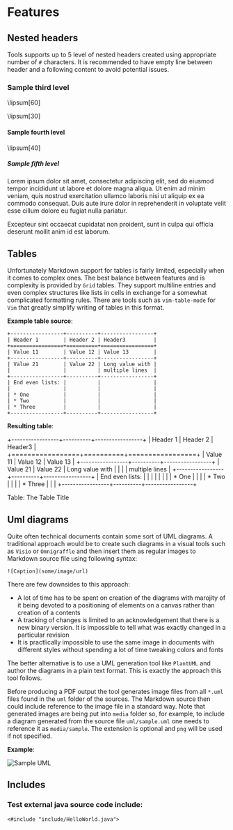 # Features

## Nested headers

Tools supports up to 5 level of nested headers created using appropriate number
of `#` characters. It is recommended to have empty line between header and
a following content to avoid potential issues.

### Sample third level

\lipsum[60]

\lipsum[30]

#### Sample fourth level

\lipsum[40]

##### Sample fifth level

Lorem ipsum dolor sit amet, consectetur adipiscing elit, sed do eiusmod tempor
incididunt ut labore et dolore magna aliqua. Ut enim ad minim veniam, quis
nostrud exercitation ullamco laboris nisi ut aliquip ex ea commodo consequat.
Duis aute irure dolor in reprehenderit in voluptate velit esse cillum dolore eu
fugiat nulla pariatur.

Excepteur sint occaecat cupidatat non proident, sunt in culpa qui officia
deserunt mollit anim id est laborum.

## Tables

Unfortunately Markdown support for tables is fairly limited, especially when it
comes to complex ones. The best balance between features and is complexity is
provided by `Grid` tables. They support multiline entries and even complex
structures like lists in cells in exchange for a somewhat complicated formatting
rules. There are tools such as `vim-table-mode` for `Vim` that greatly simplify
writing of tables in this format.

**Example table source**:

```
+-----------------+----------+-----------------+
| Header 1        | Header 2 | Header3         |
+=================+==========+=================+
| Value 11        | Value 12 | Value 13        |
+-----------------+----------+-----------------+
| Value 21        | Value 22 | Long value with |
|                 |          | multiple lines  |
+-----------------+----------+-----------------+
| End even lists: |          |                 |
|                 |          |                 |
| * One           |          |                 |
| * Two           |          |                 |
| * Three         |          |                 |
+-----------------+----------+-----------------+
```

**Resulting table**:

+-----------------+----------+-----------------+
| Header 1        | Header 2 | Header3         |
+=================+==========+=================+
| Value 11        | Value 12 | Value 13        |
+-----------------+----------+-----------------+
| Value 21        | Value 22 | Long value with |
|                 |          | multiple lines  |
+-----------------+----------+-----------------+
| End even lists: |          |                 |
|                 |          |                 |
| * One           |          |                 |
| * Two           |          |                 |
| * Three         |          |                 |
+-----------------+----------+-----------------+

Table: The Table Title

## Uml diagrams

Quite often technical documents contain some sort of UML diagrams. A traditional
approach would be to create such diagrams in a visual tools such as `Visio` or
`Omnigraffle` and then insert them as regular images to Markdown source file
using following syntax:

`![Caption](some/image/url)`

There are few downsides to this approach:

* A lot of time has to be spent on creation of the diagrams with marojity of it
    being devoted to a positioning of elements on a canvas rather than creation
    of a contents
* A tracking of changes is limited to an acknowledgement that there is a new
    binary version. It is impossible to tell what was exactly changed in a
    particular revision
* It is practlically impossible to use the same image in documents with
    different styles without spending a lot of time tweaking colors and fonts

The better alternative is to use a UML generation tool like `PlantUML` and
author the diagrams in a plain text format. This is exactly the approach this
tool follows.

Before producing a PDF output the tool generates image files from all `*.uml`
files found in the `uml` folder of the sources. The Markdown source then could
include reference to the image file in a standard way. Note that generated
images are being put into `media` folder so, for example, to include a diagram
generated from the source file `uml/sample.uml` one needs to reference it as
`media/sample`. The extension is optional and `png` will be used if not
specified.

**Example**:

![Sample UML](media/sample)

## Includes

### Test external java source code include:

```{.java}
<#include "include/HelloWorld.java">
```

